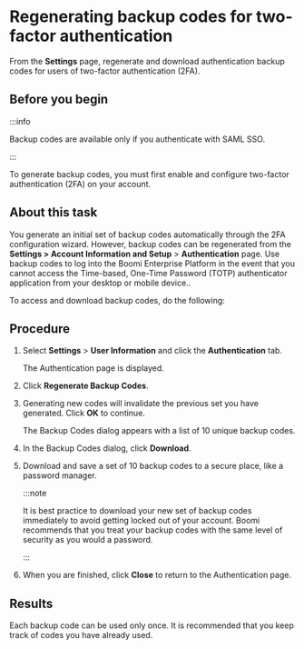 # Regenerating backup codes for two-factor authentication

<head>
  <meta name="guidename" content="Platform"/>
  <meta name="context" content="GUID-5928933e-bde5-41e1-a6c4-ab9befc0cfc9"/>
</head>

From the **Settings** page, regenerate and download authentication backup codes for users of two-factor authentication \(2FA\).

## Before you begin

:::info

Backup codes are available only if you authenticate with SAML SSO.

:::

To generate backup codes, you must first enable and configure two-factor authentication \(2FA\) on your account.

## About this task

You generate an initial set of backup codes automatically through the 2FA configuration wizard. However, backup codes can be regenerated from the **Settings > Account Information and Setup** > **Authentication** page. Use backup codes to log into the Boomi Enterprise Platform in the event that you cannot access the Time-based, One-Time Password (TOTP) authenticator application from your desktop or mobile device..

To access and download backup codes, do the following:

## Procedure

1. Select **Settings** \> **User Information** and click the **Authentication** tab.

    The Authentication page is displayed.

2. Click **Regenerate Backup Codes**.

3. Generating new codes will invalidate the previous set you have generated. Click **OK** to continue.

    The Backup Codes dialog appears with a list of 10 unique backup codes.

4. In the Backup Codes dialog, click **Download**.

5. Download and save a set of 10 backup codes to a secure place, like a password manager.

    :::note
    
    It is best practice to download your new set of backup codes immediately to avoid getting locked out of your account. Boomi recommends that you treat your backup codes with the same level of security as you would a password.

    :::

6. When you are finished, click **Close** to return to the Authentication page.

## Results

Each backup code can be used only once. It is recommended that you keep track of codes you have already used.
